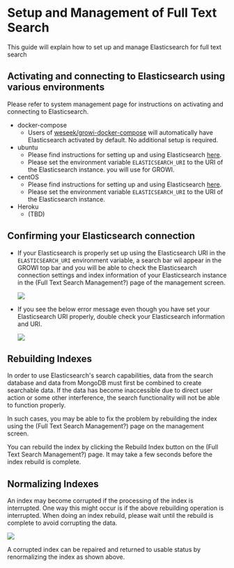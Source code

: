 # Setup and Management of Full Text Search

This guide will explain how to set up and manage Elasticsearch for full text search

## Activating and connecting to Elasticsearch using various environments
Please refer to system management page for instructions on activating and connecting to Elasticsearch.
- docker-compose
  - Users of [weseek/growi-docker-compose](https://github.com/weseek/growi-docker-compose) 
  will automatically have Elasticsearch activated by default.  No additional setup is required.
- ubuntu
  - Please find instructions for setting up and using Elasticsearch [here](../../admin-guide/getting-started/ubuntu-server.html#elasticsearch).
  - Please set the environment variable `ELASTICSEARCH_URI` to the URI of the Elasticsearch instance.
  you will use for GROWI.
- centOS
  - Please find instructions for setting up and using Elasticsearch [here](../../admin-guide/getting-started/centos.html#elasticsearch).
  - Please set the environment variable `ELASTICSEARCH_URI` to the URI of the Elasticsearch instance.
- Heroku
  - (TBD)

## Confirming your Elasticsearch connection
- If your Elasticsearch is properly set up using the Elasticsearch URI in the `ELASTICSEARCH_URI` environment variable,
a search bar wil appear in the GROWI top bar and you will be able to check the Elasticsearch connection 
settings and index information of your Elasticsearch instance in the (Full Text Search Management?) page of 
the management screen.

  ![](/assets/images/setup-search-system1.png)

- If you see the below error message even though you have set your Elasticsearch URI properly, double check your
Elasticsearch information and URI.

  ![](/assets/images/setup-search-system2.png)

## Rebuilding Indexes
In order to use Elasticsearch's search capabilities, data from the search database and data from MongoDB
must first be combined to create searchable data.  If the data has become inaccessible due to direct user
action or some other interference, the search functionality will not be able to function properly.

In such cases, you may be able to fix the problem by rebuilding the index using the (Full Text Search Management?)
page on the management screen.

You can rebuild the index by clicking the Rebuild Index button on the (Full Text Search Management?) page.
It may take a few seconds before the index rebuild is complete.

## Normalizing Indexes
An index may become corrupted if the processing of the index is interrupted.  One way this might occur is
if the above rebuilding operation is interrupted.  When doing an index rebuild, please wait until the
rebuild is complete to avoid corrupting the data.

![](/assets/images/setup-search-system3.png)

A corrupted index can be repaired and returned to usable status by renormalizing the index as shown above.
